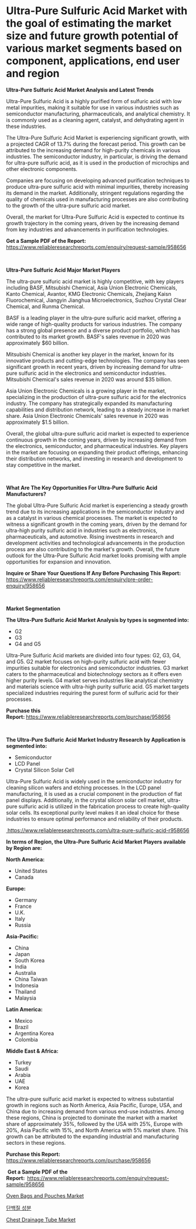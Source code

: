 <p><h1>Ultra-Pure Sulfuric Acid Market with the goal of estimating the market size and future growth potential of various market segments based on component, applications, end user and region</h1></p><p><strong>Ultra-Pure Sulfuric Acid Market Analysis and Latest Trends</strong></p>
<p><p>Ultra-Pure Sulfuric Acid is a highly purified form of sulfuric acid with low metal impurities, making it suitable for use in various industries such as semiconductor manufacturing, pharmaceuticals, and analytical chemistry. It is commonly used as a cleaning agent, catalyst, and dehydrating agent in these industries.</p><p>The Ultra-Pure Sulfuric Acid Market is experiencing significant growth, with a projected CAGR of 13.7% during the forecast period. This growth can be attributed to the increasing demand for high-purity chemicals in various industries. The semiconductor industry, in particular, is driving the demand for ultra-pure sulfuric acid, as it is used in the production of microchips and other electronic components.</p><p>Companies are focusing on developing advanced purification techniques to produce ultra-pure sulfuric acid with minimal impurities, thereby increasing its demand in the market. Additionally, stringent regulations regarding the quality of chemicals used in manufacturing processes are also contributing to the growth of the ultra-pure sulfuric acid market.</p><p>Overall, the market for Ultra-Pure Sulfuric Acid is expected to continue its growth trajectory in the coming years, driven by the increasing demand from key industries and advancements in purification technologies.</p></p>
<p><strong>Get a Sample PDF of the Report:&nbsp;</strong> <a href="https://www.reliableresearchreports.com/enquiry/request-sample/958656">https://www.reliableresearchreports.com/enquiry/request-sample/958656</a></p>
<p>&nbsp;</p>
<p><strong>Ultra-Pure Sulfuric Acid Major Market Players</strong></p>
<p><p>The ultra-pure sulfuric acid market is highly competitive, with key players including BASF, Mitsubishi Chemical, Asia Union Electronic Chemicals, Kanto Chemical, Avantor, KMG Electronic Chemicals, Zhejiang Kaisn Fluorochemical, Jiangyin Jianghua Microelectronics, Suzhou Crystal Clear Chemical, and Runma Chemical.</p><p>BASF is a leading player in the ultra-pure sulfuric acid market, offering a wide range of high-quality products for various industries. The company has a strong global presence and a diverse product portfolio, which has contributed to its market growth. BASF's sales revenue in 2020 was approximately $60 billion.</p><p>Mitsubishi Chemical is another key player in the market, known for its innovative products and cutting-edge technologies. The company has seen significant growth in recent years, driven by increasing demand for ultra-pure sulfuric acid in the electronics and semiconductor industries. Mitsubishi Chemical's sales revenue in 2020 was around $35 billion.</p><p>Asia Union Electronic Chemicals is a growing player in the market, specializing in the production of ultra-pure sulfuric acid for the electronics industry. The company has strategically expanded its manufacturing capabilities and distribution network, leading to a steady increase in market share. Asia Union Electronic Chemicals' sales revenue in 2020 was approximately $1.5 billion.</p><p>Overall, the global ultra-pure sulfuric acid market is expected to experience continuous growth in the coming years, driven by increasing demand from the electronics, semiconductor, and pharmaceutical industries. Key players in the market are focusing on expanding their product offerings, enhancing their distribution networks, and investing in research and development to stay competitive in the market.</p></p>
<p>&nbsp;</p>
<p><strong>What Are The Key Opportunities For Ultra-Pure Sulfuric Acid Manufacturers?</strong></p>
<p><p>The global Ultra-Pure Sulfuric Acid market is experiencing a steady growth trend due to its increasing applications in the semiconductor industry and as a catalyst in various chemical processes. The market is expected to witness a significant growth in the coming years, driven by the demand for ultra-high purity sulfuric acid in industries such as electronics, pharmaceuticals, and automotive. Rising investments in research and development activities and technological advancements in the production process are also contributing to the market's growth. Overall, the future outlook for the Ultra-Pure Sulfuric Acid market looks promising with ample opportunities for expansion and innovation.</p></p>
<p><strong>Inquire or Share Your Questions If Any Before Purchasing This Report:</strong> <a href="https://www.reliableresearchreports.com/enquiry/pre-order-enquiry/958656">https://www.reliableresearchreports.com/enquiry/pre-order-enquiry/958656</a></p>
<p>&nbsp;</p>
<p><strong>Market Segmentation</strong></p>
<p><strong>The Ultra-Pure Sulfuric Acid Market Analysis by types is segmented into:</strong></p>
<p><ul><li>G2</li><li>G3</li><li>G4 and G5</li></ul></p>
<p><p>Ultra-Pure Sulfuric Acid markets are divided into four types: G2, G3, G4, and G5. G2 market focuses on high-purity sulfuric acid with fewer impurities suitable for electronics and semiconductor industries. G3 market caters to the pharmaceutical and biotechnology sectors as it offers even higher purity levels. G4 market serves industries like analytical chemistry and materials science with ultra-high purity sulfuric acid. G5 market targets specialized industries requiring the purest form of sulfuric acid for their processes.</p></p>
<p><strong>Purchase this Report:&nbsp;</strong><a href="https://www.reliableresearchreports.com/purchase/958656">https://www.reliableresearchreports.com/purchase/958656</a></p>
<p>&nbsp;</p>
<p><strong>The Ultra-Pure Sulfuric Acid Market Industry Research by Application is segmented into:</strong></p>
<p><ul><li>Semiconductor</li><li>LCD Panel</li><li>Crystal Silicon Solar Cell</li></ul></p>
<p><p>Ultra-Pure Sulfuric Acid is widely used in the semiconductor industry for cleaning silicon wafers and etching processes. In the LCD panel manufacturing, it is used as a crucial component in the production of flat panel displays. Additionally, in the crystal silicon solar cell market, ultra-pure sulfuric acid is utilized in the fabrication process to create high-quality solar cells. Its exceptional purity level makes it an ideal choice for these industries to ensure optimal performance and reliability of their products.</p></p>
<p><a href="https://www.reliableresearchreports.com/ultra-pure-sulfuric-acid-r958656">&nbsp;https://www.reliableresearchreports.com/ultra-pure-sulfuric-acid-r958656</a></p>
<p><strong>In terms of Region, the Ultra-Pure Sulfuric Acid Market Players available by Region are:</strong></p>
<p>
    <p> <strong> North America: </strong>
        <ul>
            <li>United States</li>
            <li>Canada</li>
        </ul>
        </p> 
    <p> <strong> Europe: </strong>
        <ul>
            <li>Germany</li>
            <li>France</li>
            <li>U.K.</li>
            <li>Italy</li>
            <li>Russia</li>
        </ul>
        </p> 
    <p> <strong> Asia-Pacific: </strong>
        <ul>
            <li>China</li>
            <li>Japan</li>
            <li>South Korea</li>
            <li>India</li>
            <li>Australia</li>
            <li>China Taiwan</li>
            <li>Indonesia</li>
            <li>Thailand</li>
            <li>Malaysia</li>
        </ul>
        </p> 
    <p> <strong> Latin America: </strong>
        <ul>
            <li>Mexico</li>
            <li>Brazil</li>
            <li>Argentina Korea</li>
            <li>Colombia</li>
        </ul>
        </p> 
    <p> <strong> Middle East & Africa: </strong>
        <ul>
            <li>Turkey</li>
            <li>Saudi</li>
            <li>Arabia</li>
            <li>UAE</li>
            <li>Korea</li>
        </ul>
    </p>
    </p>
<p><p>The ultra-pure sulfuric acid market is expected to witness substantial growth in regions such as North America, Asia Pacific, Europe, USA, and China due to increasing demand from various end-use industries. Among these regions, China is projected to dominate the market with a market share of approximately 35%, followed by the USA with 25%, Europe with 20%, Asia Pacific with 15%, and North America with 5% market share. This growth can be attributed to the expanding industrial and manufacturing sectors in these regions.</p></p>
<p><strong>Purchase this Report: </strong><a href="https://www.reliableresearchreports.com/purchase/958656">https://www.reliableresearchreports.com/purchase/958656</a></p>
<p>&nbsp;<strong>Get a Sample PDF of the Report:&nbsp;&nbsp;</strong><a href="https://www.reliableresearchreports.com/enquiry/request-sample/958656">https://www.reliableresearchreports.com/enquiry/request-sample/958656</a></p>
<p><strong></strong></p>
<p><p><a href="https://github.com/RichRobinson5/Market-Research-Report-List-5/blob/main/oven-bags-and-pouches-market.md">Oven Bags and Pouches Market</a></p><p><a href="https://github.com/sougarounis/Market-Research-Report-List-4/blob/main/319096578135.md">단백질 성분</a></p><p><a href="https://www.linkedin.com/pulse/chest-drainage-tube-market-insights-cagr-trends-growth-n0vye">Chest Drainage Tube Market</a></p></p>
